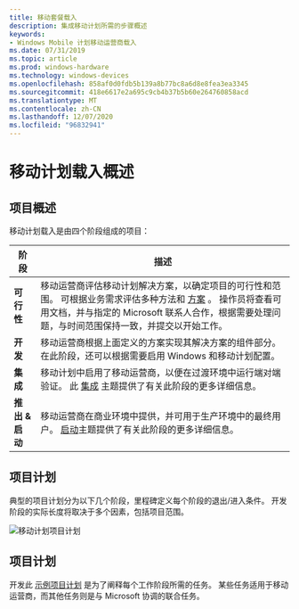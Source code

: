 ```yaml
---
title: 移动套餐载入
description: 集成移动计划所需的步骤概述
keywords:
- Windows Mobile 计划移动运营商载入
ms.date: 07/31/2019
ms.topic: article
ms.prod: windows-hardware
ms.technology: windows-devices
ms.openlocfilehash: 858af0d0fdb5b139a8b77bc8a6d8e8fea3ea3345
ms.sourcegitcommit: 418e6617e2a695c9cb4b37b5b60e264760858acd
ms.translationtype: MT
ms.contentlocale: zh-CN
ms.lasthandoff: 12/07/2020
ms.locfileid: "96832941"
---
```

# <a name="mobile-plans-onboarding-overview"></a>移动计划载入概述

## <a name="project-overview"></a>项目概述

移动计划载入是由四个阶段组成的项目：

| 阶段 | 描述 |
| --- | --- |
| **可行性** | 移动运营商评估移动计划解决方案，以确定项目的可行性和范围。 可根据业务需求评估多种方法和 [方案](mobile-plans-scenarios.md) 。 操作员将查看可用文档，并与指定的 Microsoft 联系人合作，根据需要处理问题，与时间范围保持一致，并提交以开始工作。 |
| **开发** | 移动运营商根据上面定义的方案实现其解决方案的组件部分。 在此阶段，还可以根据需要启用 Windows 和移动计划配置。 |
| **集成** | 移动计划中启用了移动运营商，以便在过渡环境中运行端对端验证。 此 [集成](mobile-plans-integration.md) 主题提供了有关此阶段的更多详细信息。 |
| **推出 & 启动** | 移动运营商在商业环境中提供，并可用于生产环境中的最终用户。 [启动](mobile-plans-launch.md)主题提供了有关此阶段的更多详细信息。 |

## <a name="project-schedule"></a>项目计划

典型的项目计划分为以下几个阶段，里程碑定义每个阶段的退出/进入条件。 开发阶段的实际长度将取决于多个因素，包括项目范围。

![移动计划项目计划](images/mobile_plans_project_schedule.png)

## <a name="project-plan"></a>项目计划

开发此 [示例项目计划](mobile-plans-appendix.md#high-level-integration-schedule) 是为了阐释每个工作阶段所需的任务。 某些任务适用于移动运营商，而其他任务则是与 Microsoft 协调的联合任务。
